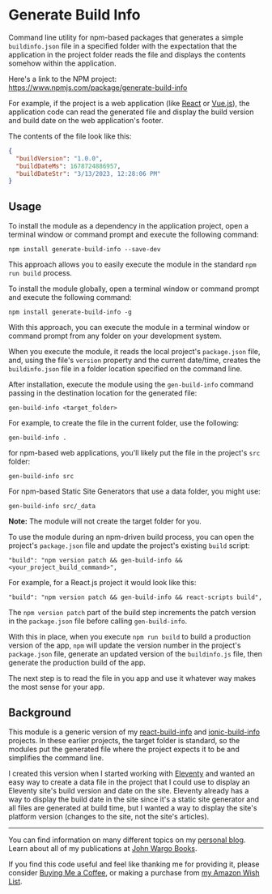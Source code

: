 # Generate Build Info

Command line utility for npm-based packages that generates a simple `buildinfo.json` file in a specified folder with the expectation that the application in the project folder reads the file and displays the contents somehow within the application. 

Here's a link to the NPM project: https://www.npmjs.com/package/generate-build-info

For example, if the project is a web application (like [React](https://reactjs.org/) or [Vue.js](https://vuejs.org/)), the application code can read the generated file and display the build version and build date on the web application's footer.

The contents of the file look like this:

```json
{
  "buildVersion": "1.0.0",
  "buildDateMs": 1678724886957,
  "buildDateStr": "3/13/2023, 12:28:06 PM"
}
```

## Usage

To install the module as a dependency in the application project, open a terminal window or command prompt and execute the following command:

```shell
npm install generate-build-info --save-dev 
```

This approach allows you to easily execute the module in the standard `npm run build` process.

To install the module globally, open a terminal window or command prompt and execute the following command:

```shell
npm install generate-build-info -g
```

With this approach, you can execute the module in a terminal window or command prompt from any folder on your development system.

When you execute the module, it reads the local project's `package.json` file, and, using the file's `version` property and the current date/time, creates the `buildinfo.json` file in a folder location specified on the command line.

After installation, execute the module using the `gen-build-info` command passing in the destination location for the generated file:

```shell
gen-build-info <target_folder>
```

For example, to create the file in the current folder, use the following:

```shell
gen-build-info .
```

for npm-based web applications, you'll likely put the file in the project's `src` folder:

```shell
gen-build-info src
```

For npm-based Static Site Generators that use a data folder, you might  use:

```shell
gen-build-info src/_data
```

**Note:** The module will not create the target folder for you.

To use the module during an npm-driven build process, you can open the project's `package.json` file and update the project's existing `build` script:

```text
"build": "npm version patch && gen-build-info && <your_project_build_command>",
```

For example, for a React.js project it would look like this:

```text
"build": "npm version patch && gen-build-info && react-scripts build",
```

The `npm version patch` part of the build step increments the patch version in the `package.json` file before calling `gen-build-info`.

With this in place, when you execute `npm run build` to build a production version of the app, `npm` will update the version number in the project's `package.json` file, generate an updated version of the `buildinfo.js` file, then generate the production build of the app.

The next step is to read the file in you app and use it whatever way makes the most sense for your app. 

## Background

This module is a generic version of my [react-build-info](https://github.com/johnwargo/react-build-info) and [ionic-build-info](https://github.com/johnwargo/ionic-build-info) projects. In these earlier projects, the target folder is standard, so the modules put the generated file where the project expects it to be and simplifies the command line. 

I created this version when I started working with [Eleventy](https://www.11ty.dev/) and wanted an easy way to create a data file in the project that I could use to display an Eleventy site's build version and date on the site. Eleventy already has a way to display the build date in the site since it's a static site generator and all files are generated at build time, but I wanted a way to display the site's platform version (changes to the site, not the site's articles).

***

You can find information on many different topics on my [personal blog](http://www.johnwargo.com). Learn about all of my publications at [John Wargo Books](http://www.johnwargobooks.com).

If you find this code useful and feel like thanking me for providing it, please consider <a href="https://www.buymeacoffee.com/johnwargo" target="_blank">Buying Me a Coffee</a>, or making a purchase from [my Amazon Wish List](https://amzn.com/w/1WI6AAUKPT5P9).
